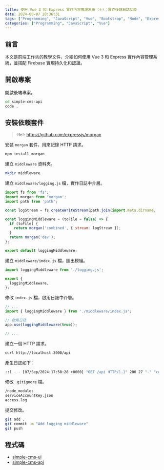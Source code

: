```yaml
---
title: 使用 Vue 3 和 Express 實作內容管理系統（十）：實作後端日誌功能
date: 2024-08-07 20:36:31
tags: ["Programming", "JavaScript", "Vue", "Bootstrap", "Node", "Express", "Firebase", "Firestore", "CMS"]
categories: ["Programming", "JavaScript", "Vue"]
---
```


## 前言

本文是前端工作坊的教學文件，介紹如何使用 Vue 3 和 Express 實作內容管理系統，並搭配 Firebase 實現持久化和認證。

## 開啟專案

開啟後端專案。

```bash
cd simple-cms-api
code .
```

## 安裝依賴套件

> Ref: <https://github.com/expressjs/morgan>

安裝 `morgan` 套件，用來記錄 HTTP 請求。

```bash
npm install morgan
```

建立 `middleware` 資料夾。

```bash
mkdir middleware
```

建立 `middleware/logging.js` 檔，實作日誌中介層。

```js
import fs from 'fs';
import morgan from 'morgan';
import path from 'path';

const logStream = fs.createWriteStream(path.join(import.meta.dirname, '../access.log'), { flags: 'a' });

const loggingMiddleware = (toFile = false) => {
  if (toFile) {
    return morgan('combined', { stream: logStream });
  }
  return morgan('dev');
};

export default loggingMiddleware;
```

建立 `middleware/index.js` 檔，匯出模組。

```js
import loggingMiddleware from './logging.js';

export {
  loggingMiddleware,
};
```

修改 `index.js` 檔，啟用日誌中介層。

```js
// ...
import { loggingMiddleware } from './middleware/index.js';

// 啟用日誌
app.use(loggingMiddleware(true));

// ...
```

建立一個 HTTP 請求。

```bash
curl http://localhost:3000/api
```

產生日誌如下：

```bash
::1 - - [07/Sep/2024:17:58:28 +0000] "GET /api HTTP/1.1" 200 27 "-" "curl/8.4.0"
```

修改 `.gitignore` 檔。

```bash
/node_modules
serviceAccountKey.json
access.log
```

提交修改。

```bash
git add .
git commit -m "Add logging middleware"
git push
```

## 程式碼

- [simple-cms-ui](https://github.com/memochou1993/simple-cms-ui)
- [simple-cms-api](https://github.com/memochou1993/simple-cms-api)
